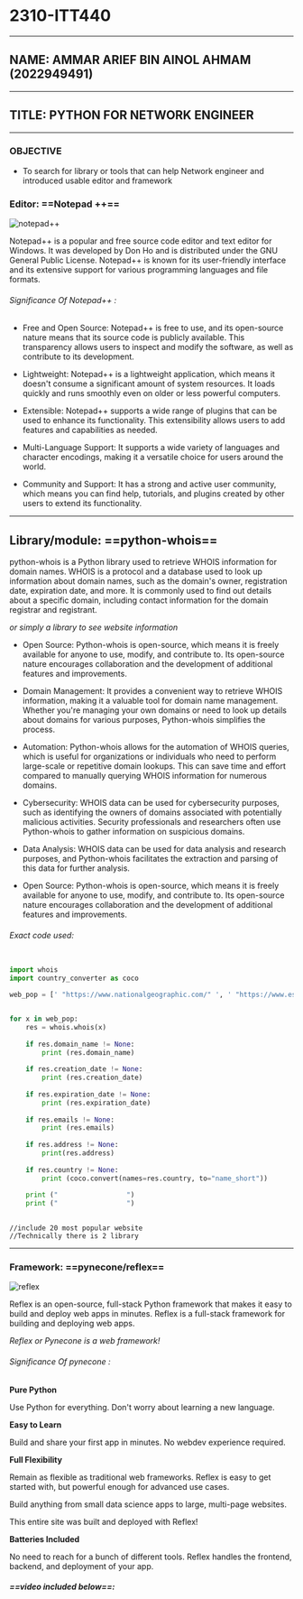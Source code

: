 # 2310-ITT440
---
## NAME: AMMAR ARIEF BIN AINOL AHMAM (2022949491)
---
## TITLE: PYTHON FOR NETWORK ENGINEER
---

### OBJECTIVE
- To search for library or tools that can help Network engineer and introduced usable editor and framework




### Editor: ==Notepad ++==


![notepad++](https://github.com/addff/2310-ITT440/assets/84883844/597c8617-2a46-46b0-a02b-5ac0dbf5d6aa)

Notepad++ is a popular and free source code editor and text editor for Windows. It was developed by Don Ho and is distributed under the GNU General Public License. Notepad++ is known for its user-friendly interface and its extensive support for various programming languages and file formats.


###### Significance Of Notepad++ :

- Free and Open Source: Notepad++ is free to use, and its open-source nature means that its source code is publicly available. This transparency allows users to inspect and modify the software, as well as contribute to its development.

- Lightweight: Notepad++ is a lightweight application, which means it doesn't consume a significant amount of system resources. It loads quickly and runs smoothly even on older or less powerful computers.

- Extensible: Notepad++ supports a wide range of plugins that can be used to enhance its functionality. This extensibility allows users to add features and capabilities as needed.

- Multi-Language Support: It supports a wide variety of languages and character encodings, making it a versatile choice for users around the world.

- Community and Support: It has a strong and active user community, which means you can find help, tutorials, and plugins created by other users to extend its functionality.



---
## Library/module: ==python-whois==

python-whois is a Python library used to retrieve WHOIS information for domain names. WHOIS is a protocol and a database used to look up information about domain names, such as the domain's owner, registration date, expiration date, and more. It is commonly used to find out details about a specific domain, including contact information for the domain registrar and registrant.

*or simply a library to see website information*


- Open Source: Python-whois is open-source, which means it is freely available for anyone to use, modify, and contribute to. Its open-source nature encourages collaboration and the development of additional features and improvements.

- Domain Management: It provides a convenient way to retrieve WHOIS information, making it a valuable tool for domain name management. Whether you're managing your own domains or need to look up details about domains for various purposes, Python-whois simplifies the process.

- Automation: Python-whois allows for the automation of WHOIS queries, which is useful for organizations or individuals who need to perform large-scale or repetitive domain lookups. This can save time and effort compared to manually querying WHOIS information for numerous domains.

- Cybersecurity: WHOIS data can be used for cybersecurity purposes, such as identifying the owners of domains associated with potentially malicious activities. Security professionals and researchers often use Python-whois to gather information on suspicious domains.

- Data Analysis: WHOIS data can be used for data analysis and research purposes, and Python-whois facilitates the extraction and parsing of this data for further analysis.

- Open Source: Python-whois is open-source, which means it is freely available for anyone to use, modify, and contribute to. Its open-source nature encourages collaboration and the development of additional features and improvements.


###### Exact code used:

``` py

import whois
import country_converter as coco

web_pop = [' "https://www.nationalgeographic.com/" ', ' "https://www.espn.com/" ', ' "https://www.nytimes.com/" ', ' "https://www.bbc.com/" ', ' "http://www.cnn.com/" ', ' "http://www.yahoo.com/" ', ' "http://www.apple.com/" ', ' "http://www.microsoft.com/" ', ' "http://www.ebay.com/" ', ' "http://www.netflix.com/" ', ' "www.pinterest.com/" ', ' "http://www.reddit.com/" ', ' "http://www.wikipedia.org/" ', ' "http://www.linkedin.com/" ', ' "http://www.instagram.com/" ', ' "http://www.twitter.com/" ', ' "http://www.amazon.com/" ', ' "http://www.youtube.com/" ', ' "http://www.facebook.com/" ', ' "http://www.google.com/" ']


for x in web_pop:
    res = whois.whois(x)
    
    if res.domain_name != None:
        print (res.domain_name)
    
    if res.creation_date != None:
        print (res.creation_date)
    
    if res.expiration_date != None:
        print (res.expiration_date)
    
    if res.emails != None:
        print (res.emails)
    
    if res.address != None:
        print(res.address)
    
    if res.country != None:
        print (coco.convert(names=res.country, to="name_short"))
        
    print ("                 ")
    print ("                 ")
 

```

```
//include 20 most popular website
//Technically there is 2 library
```


---

### Framework: ==pynecone/reflex==

![reflex](https://github.com/addff/2310-ITT440/assets/84883844/99df6a5e-4ed1-4df7-888f-734f5c121dd7)

Reflex is an open-source, full-stack Python framework that makes it easy to build and deploy web apps in minutes. Reflex is a full-stack framework for building and deploying web apps.

*Reflex or Pynecone is a web framework!*




###### Significance Of pynecone :

**Pure Python**

Use Python for everything. Don't worry about learning a new language.

**Easy to Learn**

Build and share your first app in minutes. No webdev experience required.

**Full Flexibility**

Remain as flexible as traditional web frameworks. Reflex is easy to get started with, but powerful enough for advanced use cases.

Build anything from small data science apps to large, multi-page websites.

This entire site was built and deployed with Reflex!

**Batteries Included**

No need to reach for a bunch of different tools. Reflex handles the frontend, backend, and deployment of your app.


##### ==video included below==: 

